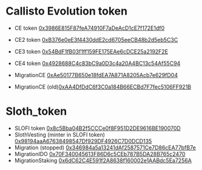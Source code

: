 # Callisto Evolution token
- CE token [0x3986E815F87feA74910F7aDeAcD1cE7f172E1df0](https://explorer.callistodao.org/address/0x3986E815F87feA74910F7aDeAcD1cE7f172E1df0/contracts)
- CE2 token [0xB376e0eE3f4430ddE2cd6705eeCB48b2d5eb5C3C](https://explorer.callistodao.org/address/0xB376e0eE3f4430ddE2cd6705eeCB48b2d5eb5C3C/contracts)
- CE3 token [0x54BdF1fB03f1ff159FE175EAe6cDCE25a2192F2E](https://explorer.callistodao.org/address/0x54BdF1fB03f1ff159FE175EAe6cDCE25a2192F2E/contracts)
- CE4 token [0x4928688C4c83bC9a0D3c4a20A4BC13c54Af55C94](https://explorer.callistodao.org/address/0x4928688C4c83bC9a0D3c4a20A4BC13c54Af55C94/contracts)
- MigrationCE [0xAe50177B650e18fdEA7A871A8205Acb7e629fD04](https://explorer.callistodao.org/address/0xAe50177B650e18fdEA7A871A8205Acb7e629fD04/contracts)

- MigrationCE (old)[0xAA4DfDdC6f3C0a184B66ECBd7F7fec5106FF921B](https://explorer.callistodao.org/address/0xAA4DfDdC6f3C0a184B66ECBd7F7fec5106FF921B/contracts)


# Sloth_token
- SLOFI token [0x8c5Bba04B2f5CCCe0f8F951D2DE9616BE190070D](https://explorer.callistodao.org/address/0x8c5Bba04B2f5CCCe0f8F951D2DE9616BE190070D/contracts)
- SlothVesting (minter in SLOFI token) [0x98194aaA67638498547Df929DF4926C7D0DCD135](https://explorer.callistodao.org/address/0x98194aaA67638498547Df929DF4926C7D0DCD135/contracts)
- Migration (stopped) [0x346984a5a13241dAf2587571Ce7D86cEA77bfB7e](https://explorer.callistodao.org/address/0x346984a5a13241dAf2587571Ce7D86cEA77bfB7e/contracts)
- MigrationIDO [0x70F340045613F86D6c5CEb787B5DA28B765c2470](https://explorer.callistodao.org/address/0x70F340045613F86D6c5CEb787B5DA28B765c2470/contracts)
- MigrationStaking [0x6dC62C4E591f2A8638f160002e1AABdc5Ea7256A](https://explorer.callistodao.org/address/0x6dC62C4E591f2A8638f160002e1AABdc5Ea7256A/contracts)

